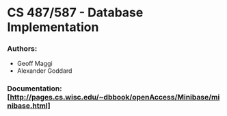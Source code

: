 # CS 487/587 - Database Implementation
### Authors:
* Geoff Maggi
* Alexander Goddard
### Documentation: [http://pages.cs.wisc.edu/~dbbook/openAccess/Minibase/minibase.html]
